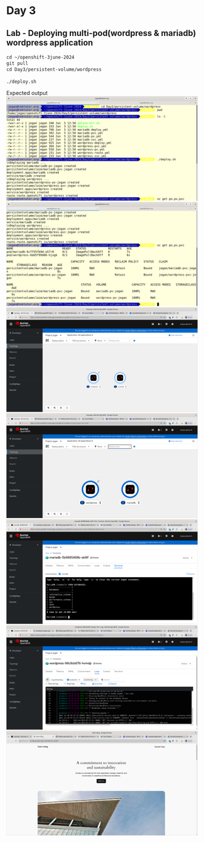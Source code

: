 # Day 3

## Lab - Deploying multi-pod(wordpress & mariadb) wordpress application
```
cd ~/openshift-3june-2024
git pull
cd Day3/persistent-volume/wordpress

./deploy.sh
```

Expected output
![wordpress](wordpress1.png)
![wordpress](wordpress2.png)
![wordpress](wordpress3.png)
![wordpress](wordpress4.png)
![wordpress](wordpress5.png)
![wordpress](wordpress6.png)
![wordpress](wordpress7.png)
